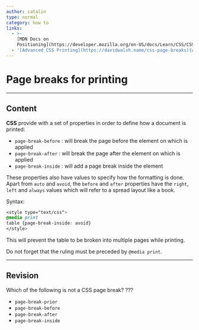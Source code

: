 ```yaml
---
author: catalin
type: normal
category: how to
links:
  - >-
    [MDN Docs on
    Positioning](https://developer.mozilla.org/en-US/docs/Learn/CSS/CSS_layout/Positioning){documentation}
  - '[Advanced CSS Printing](https://davidwalsh.name/css-page-breaks){website}'
---
```


# Page breaks for printing


---

## Content

**CSS** provide with a set of properties in order to define how a document is printed:

* `page-break-before` : will break the page before the element on which is applied
* `page-break-after` : will break the page after the element on which is applied
* `page-break-inside` : will add a page break inside the element

These properties also have values to specify how the formatting is done. Apart from `auto` and `avoid`, the `before` and `after` properties have the `right`, `left` and `always` values which will refer to a spread layout like a book.

Syntax:

```css
<style type="text/css">
@media print
table {page-break-inside: avoid}
</style>
```

This will prevent the table to be broken into multiple pages while printing.

Do not forget that the ruling must be preceded by `@media print`.


---

## Revision

Which of the following is not a CSS page break? ???

* `page-break-prior`
* `page-break-before`
* `page-break-after`
* `page-break-inside`
